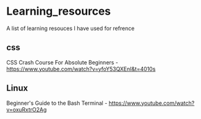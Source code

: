 # Learning_resources
A list of learning resouces I have used for refrence

## css
CSS Crash Course For Absolute Beginners - https://www.youtube.com/watch?v=yfoY53QXEnI&t=4010s

## Linux
Beginner's Guide to the Bash Terminal - https://www.youtube.com/watch?v=oxuRxtrO2Ag

